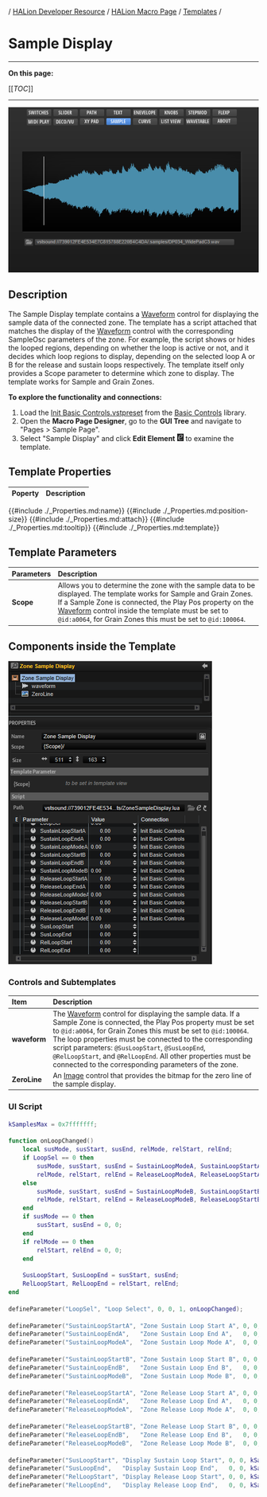 / [HALion Developer Resource](../../HALion-Developer-Resource.md) / [HALion Macro Page](./HALion-Macro-Page.md) / [Templates](./Templates.md) /

# Sample Display

---

**On this page:**

[[_TOC_]]

---

![Sample](../images/Sample-Page.png)

## Description

The Sample Display template contains a [Waveform](./Waveform.md) control for displaying the sample data of the connected zone. The template has a script attached that matches the display of the [Waveform](./Waveform.md) control with the corresponding SampleOsc parameters of the zone. For example, the script shows or hides the looped regions, depending on whether the loop is active or not, and it decides which loop regions to display, depending on the selected loop A or B for the release and sustain loops respectively. The template itself only provides a Scope parameter to determine which zone to display. The template works for Sample and Grain Zones.

**To explore the functionality and connections:**

1. Load the [Init Basic Controls.vstpreset](../vstpresets/Init%20Basic%20Controls.vstpreset) from the [Basic Controls](./Exploring-Templates.md#basic-controls) library.
2. Open the **Macro Page Designer**, go to the **GUI Tree** and navigate to "Pages > Sample Page". 
3. Select "Sample Display" and click **Edit Element** ![Edit Element](../images/EditElement.PNG) to examine the template.

## Template Properties

|Poperty|Description|
|:-|:-|
{{#include ./_Properties.md:name}}
{{#include ./_Properties.md:position-size}}
{{#include ./_Properties.md:attach}}
{{#include ./_Properties.md:tooltip}}
{{#include ./_Properties.md:template}}

## Template Parameters

|Parameters|Description|
|:-|:-|
|**Scope**|Allows you to determine the zone with the sample data to be displayed. The template works for Sample and Grain Zones. If a Sample Zone is connected, the Play Pos property on the [Waveform](./Waveform.md) control inside the template must be set to ``@id:a0064``, for Grain Zones this must be set to ``@id:100064``.|

## Components inside the Template

![Sample Display Template](../images/Sample-Display-Template.PNG)

### Controls and Subtemplates

|Item|Description|
|:-|:-|
|**waveform**|The [Waveform](./Waveform.md) control for displaying the sample data. If a Sample Zone is connected, the Play Pos property must be set to ``@id:a0064``, for Grain Zones this must be set to ``@id:100064``. The loop properties must be connected to the corresponding script parameters: ``@SusLoopStart``, ``@SusLoopEnd``, ``@RelLoopStart``, and ``@RelLoopEnd``. All other properties must be connected to the corresponding parameters of the zone.|
|**ZeroLine**|An [Image](./Image.md) control that provides the bitmap for the zero line of the sample display.|

### UI Script

```lua
kSamplesMax = 0x7fffffff;

function onLoopChanged()
	local susMode, susStart, susEnd, relMode, relStart, relEnd;
	if LoopSel == 0 then
		susMode, susStart, susEnd = SustainLoopModeA, SustainLoopStartA, SustainLoopEndA;
		relMode, relStart, relEnd = ReleaseLoopModeA, ReleaseLoopStartA, ReleaseLoopEndA;
	else                                                       
		susMode, susStart, susEnd = SustainLoopModeB, SustainLoopStartB, SustainLoopEndB;
		relMode, relStart, relEnd = ReleaseLoopModeB, ReleaseLoopStartB, ReleaseLoopEndB;
	end
	if susMode == 0 then
		susStart, susEnd = 0, 0;
	end
	if relMode == 0 then
		relStart, relEnd = 0, 0;
	end
	
	SusLoopStart, SusLoopEnd = susStart, susEnd;
	RelLoopStart, RelLoopEnd = relStart, relEnd;
end

defineParameter("LoopSel", "Loop Select", 0, 0, 1, onLoopChanged);

defineParameter("SustainLoopStartA", "Zone Sustain Loop Start A", 0, 0, kSamplesMax, onLoopChanged);
defineParameter("SustainLoopEndA",   "Zone Sustain Loop End A",   0, 0, kSamplesMax, onLoopChanged);
defineParameter("SustainLoopModeA",  "Zone Sustain Loop Mode A",  0, 0, 10, onLoopChanged);

defineParameter("SustainLoopStartB", "Zone Sustain Loop Start B", 0, 0, kSamplesMax, onLoopChanged);
defineParameter("SustainLoopEndB",   "Zone Sustain Loop End B",   0, 0, kSamplesMax, onLoopChanged);
defineParameter("SustainLoopModeB",  "Zone Sustain Loop Mode B",  0, 0, 10, onLoopChanged);

defineParameter("ReleaseLoopStartA", "Zone Release Loop Start A", 0, 0, kSamplesMax, onLoopChanged);
defineParameter("ReleaseLoopEndA",   "Zone Release Loop End A",   0, 0, kSamplesMax, onLoopChanged);
defineParameter("ReleaseLoopModeA",  "Zone Release Loop Mode A",  0, 0, 10, onLoopChanged);

defineParameter("ReleaseLoopStartB", "Zone Release Loop Start B", 0, 0, kSamplesMax, onLoopChanged);
defineParameter("ReleaseLoopEndB",   "Zone Release Loop End B",   0, 0, kSamplesMax, onLoopChanged);
defineParameter("ReleaseLoopModeB",  "Zone Release Loop Mode B",  0, 0, 10, onLoopChanged);

defineParameter("SusLoopStart", "Display Sustain Loop Start", 0, 0, kSamplesMax);
defineParameter("SusLoopEnd",   "Display Sustain Loop End",   0, 0, kSamplesMax);
defineParameter("RelLoopStart", "Display Release Loop Start", 0, 0, kSamplesMax);
defineParameter("RelLoopEnd",   "Display Release Loop End",   0, 0, kSamplesMax);
```
